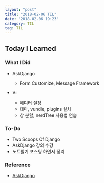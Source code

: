 ```yaml
---
layout: "post"
title: "2018-02-06 TIL"
date: "2018-02-06 19:23"
category: TIL
tag: TIL
---
```


## Today I Learned

### What I Did

- AskDjango
  - Form Customize, Message Framework

- Vi
  - 에디터 설정
  - 테마, vundle, plugins 설치
  - 창 분할, nerdTree 사용법 연습

### To-Do

* Two Scoops Of Django
* AskDjango 강의 수강
* 노트필기 포스팅 하면서 정리

### Reference
* [AskDjango](https://nomade.kr/vod/django/)
